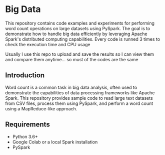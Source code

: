 # Big Data
This repository contains code examples and experiments for performing word count operations on large datasets using PySpark. The goal is to demonstrate how to handle big data efficiently by leveraging Apache Spark's distributed computing capabilities.
Every code is runned 3 times to check the execution time and CPU usage

Usually I use this repo to upload and save the results so I can view them and compare them anytime... so must of the codes are the same

## Introduction

Word count is a common task in big data analysis, often used to demonstrate the capabilities of data processing frameworks like Apache Spark. This repository provides sample code to read large text datasets from CSV files, process them using PySpark, and perform a word count using a MapReduce-like approach.

## Requirements

- Python 3.6+
- Google Colab or a local Spark installation
- PySpark
